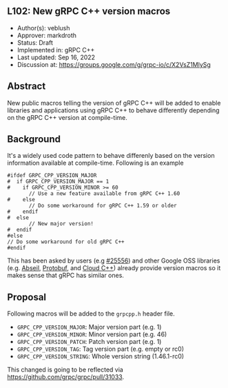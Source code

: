L102: New gRPC C++ version macros
----
* Author(s): veblush
* Approver: markdroth
* Status: Draft
* Implemented in: gRPC C++
* Last updated: Sep 16, 2022
* Discussion at: https://groups.google.com/g/grpc-io/c/X2VsZ1MlySg

## Abstract

New public macros telling the version of gRPC C++ will be added to enable
libraries and applications using gRPC C++ to behave differently depending
on the gRPC C++ version at compile-time.

## Background

It's a widely used code pattern to behave differenly based on the version
information available at compile-time. Following is an example

```
#ifdef GRPC_CPP_VERSION_MAJOR
#  if GRPC_CPP_VERSION_MAJOR == 1
#    if GRPC_CPP_VERSION_MINOR >= 60
       // Use a new feature available from gRPC C++ 1.60
#    else
       // Do some workaround for gRPC C++ 1.59 or older
#    endif
#  else
       // New major version!
#  endif
#else
// Do some workaround for old gRPC C++
#endif
```

This has been asked by users (e.g [#25556](https://github.com/grpc/grpc/issues/25556)) and 
other Google OSS libraries (e.g. 
[Abseil](https://github.com/abseil/abseil-cpp/blob/8c0b94e793a66495e0b1f34a5eb26bd7dc672db0/absl/base/config.h#L88-L115), 
[Protobuf](https://github.com/protocolbuffers/protobuf/blob/0d0164feff22a4c9a3e884c60c2987ae87969957/src/google/protobuf/stubs/common.h#L82-L87),
and [Cloud C++](https://github.com/googleapis/google-cloud-cpp/blob/d33e46f94b2dfa6bcad0f2addfbfb5eb4978f40a/google/cloud/internal/version_info.h#L18-L20))
already provide version macros so it makes sense that gRPC has similar ones.

## Proposal

Following macros will be added to the `grpcpp.h` header file.

- `GRPC_CPP_VERSION_MAJOR`: Major version part (e.g. 1)
- `GRPC_CPP_VERSION_MINOR`: Minor version part (e.g. 46)
- `GRPC_CPP_VERSION_PATCH`: Patch version part (e.g. 1)
- `GRPC_CPP_VERSION_TAG`:  Tag version part (e.g. empty or rc0)
- `GRPC_CPP_VERSION_STRING`: Whole version string (1.46.1-rc0)

This changed is going to be reflected via https://github.com/grpc/grpc/pull/31033.
